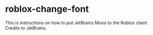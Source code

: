 # roblox-change-font
This is instructions on how to put JetBrains Mono to the Roblox client. Credits to JetBrains.
